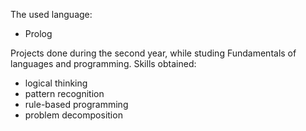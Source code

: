 The used language:
  - Prolog

Projects done during the second year, while studing Fundamentals of languages and programming.
Skills obtained:
  - logical thinking
  - pattern recognition
  - rule-based programming
  - problem decomposition

